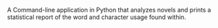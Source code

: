 A Command-line application in Python that analyzes novels and prints a statistical report of the word and character usage found within.
